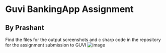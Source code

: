 # Guvi BankingApp Assignment
## By Prashant
Find the files for the output screenshots and c sharp code in the repository for the assignment submission to GUVI
![image](https://github.com/user-attachments/assets/127863a1-7746-4d40-9d1b-ba171c76ee1f)
